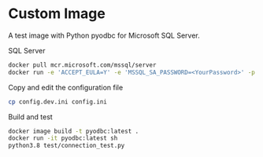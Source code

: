 # Custom Image

A test image with Python pyodbc for Microsoft SQL Server.

SQL Server

```sh
docker pull mcr.microsoft.com/mssql/server
docker run -e 'ACCEPT_EULA=Y' -e 'MSSQL_SA_PASSWORD=<YourPassword>' -p 1433:1433 -d mcr.microsoft.com/mssql/server
```

Copy and edit the configuration file

```sh
cp config.dev.ini config.ini
```

Build and test

```sh
docker image build -t pyodbc:latest .
docker run -it pyodbc:latest sh
python3.8 test/connection_test.py
```